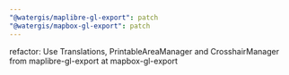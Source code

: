 ```yaml
---
"@watergis/maplibre-gl-export": patch
"@watergis/mapbox-gl-export": patch
---
```


refactor: Use Translations, PrintableAreaManager and CrosshairManager from maplibre-gl-export at mapbox-gl-export
